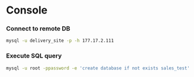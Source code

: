 # Console

### Connect to remote DB

```bash
mysql -u delivery_site -p -h 177.17.2.111
```

### Execute SQL query

```bash
mysql -u root -ppassword -e 'create database if not exists sales_test'
```
